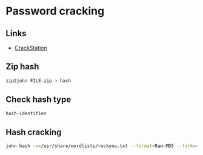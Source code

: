 # Password cracking

## Links

- [CrackStation](https://crackstation.net/)

## Zip hash

```sh
zip2john FILE.zip > hash
```

## Check hash type

```sh
hash-identifier
```

## Hash cracking

```sh
john hash -w=/usr/share/wordlists/rockyou.txt --format=Raw-MD5 --fork=4
```
